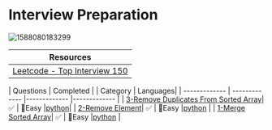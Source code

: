 # Interview Preparation

![1588080183299](https://github.com/gokcenazakyol/Interview-Preparation/assets/74296174/d029a035-edd5-47fc-814f-c6f200a1896f)

| Resources |
| ------------- |
|[Leetcode - Top Interview 150](https://leetcode.com/studyplan/top-interview-150/)|



| Questions | Completed | | Category | Languages|
| ------------- | ------------- |------------- |------------- |
| [3-Remove Duplicates From Sorted Array](https://leetcode.com/problems/remove-duplicates-from-sorted-array/?envType=study-plan-v2&id=top-interview-150)| ✅ | 📗Easy |[python](https://github.com/gokcenazakyol/Interview-Preparation/blob/main/solutions/3-remove_duplicates.png)|
| [2-Remove Element](https://leetcode.com/problems/remove-element/?envType=study-plan-v2&id=top-interview-150)| ✅ | 📗Easy |[python](https://github.com/gokcenazakyol/Interview-Preparation/blob/main/solutions/2-remove_element.png) |
| [1-Merge Sorted Array](https://leetcode.com/problems/merge-sorted-array/?envType=study-plan-v2&id=top-interview-150)| ✅ | 📗Easy |[python](https://github.com/gokcenazakyol/Interview-Preparation/blob/main/solutions/1-merge.png) |
